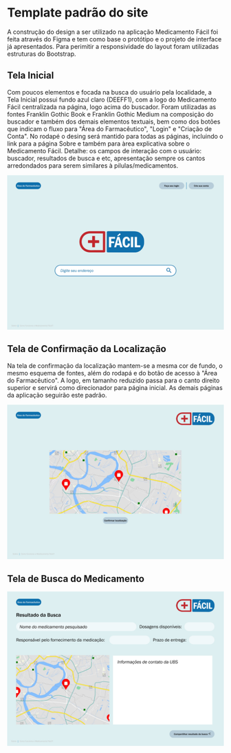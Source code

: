 # Template padrão do site

A construção do design a ser utilizado na aplicação Medicamento Fácil foi feita através do Figma e tem como base o protótipo e o projeto de interface já apresentados. Para perimitir a responsividade do layout foram utilizadas estruturas do Bootstrap. 

## Tela Inicial

Com poucos elementos e focada na busca do usuário pela localidade, a Tela Inicial possui fundo azul claro (DEEFF1), com a logo do Medicamento Fácil centralizada na página, logo acima do buscador. Foram utilizadas as fontes Franklin Gothic Book e Franklin Gothic Medium na composição do buscador e também dos demais elementos textuais, bem como dos botões que indicam o fluxo para "Área do Farmacêutico", "Login" e "Criação de Conta". No rodapé o desing será mantido para todas as páginas, incluindo o link para a página Sobre e também para àrea explicativa sobre o Medicamento Fácil. Detalhe: os campos de interação com o usuário: buscador, resultados de busca e etc, apresentação sempre os cantos arredondados para serem similares à pilulas/medicamentos.

![Inicial](img/Inicial.jpg)

## Tela de Confirmação da Localização

Na tela de confirmação da localização mantem-se a mesma cor de fundo, o mesmo esquema de fontes, além do rodapá e do botão de acesso à "Área do Farmacêutico". A logo, em tamanho reduzido passa para o canto direito superior e servirá como direcionador para página inicial. As demais páginas da aplicação seguirão este padrão.

![Localizacao](img/Localizacao.jpg)

## Tela de Busca do Medicamento

![Busca](img/Busca.jpg)
